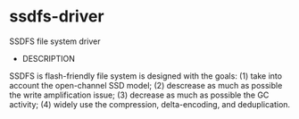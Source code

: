 # ssdfs-driver
SSDFS file system driver

* DESCRIPTION

SSDFS is flash-friendly file system is designed with the goals:
 (1) take into account the open-channel SSD model;
 (2) descrease as much as possible the write amplification issue;
 (3) decrease as much as possible the GC activity;
 (4) widely use the compression, delta-encoding, and deduplication.
 
